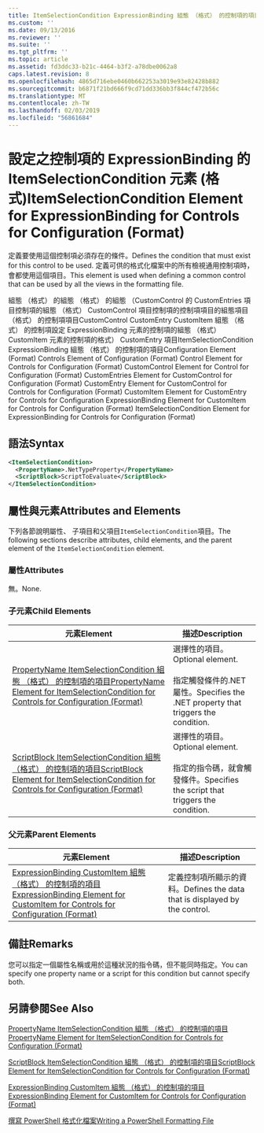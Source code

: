 ```yaml
---
title: ItemSelectionCondition ExpressionBinding 組態 （格式） 的控制項的項目 |Microsoft Docs
ms.custom: ''
ms.date: 09/13/2016
ms.reviewer: ''
ms.suite: ''
ms.tgt_pltfrm: ''
ms.topic: article
ms.assetid: fd3ddc33-b21c-4464-b3f2-a78dbe0062a8
caps.latest.revision: 8
ms.openlocfilehash: 4865d716ebe0460b662253a3019e93e82428b882
ms.sourcegitcommit: b6871f21bd666f9cd71dd336bb3f844cf472b56c
ms.translationtype: MT
ms.contentlocale: zh-TW
ms.lasthandoff: 02/03/2019
ms.locfileid: "56861684"
---
```

# <a name="itemselectioncondition-element-for-expressionbinding-for-controls-for-configuration-format"></a><span data-ttu-id="c24af-102">設定之控制項的 ExpressionBinding 的 ItemSelectionCondition 元素 (格式)</span><span class="sxs-lookup"><span data-stu-id="c24af-102">ItemSelectionCondition Element for ExpressionBinding for Controls for Configuration (Format)</span></span>

<span data-ttu-id="c24af-103">定義要使用這個控制項必須存在的條件。</span><span class="sxs-lookup"><span data-stu-id="c24af-103">Defines the condition that must exist for this control to be used.</span></span> <span data-ttu-id="c24af-104">定義可供的格式化檔案中的所有檢視通用控制項時，會都使用這個項目。</span><span class="sxs-lookup"><span data-stu-id="c24af-104">This element is used when defining a common control that can be used by all the views in the formatting file.</span></span>

<span data-ttu-id="c24af-105">組態 （格式） 的組態 （格式） 的組態 （CustomControl 的 CustomEntries 項目控制項的組態 （格式） CustomControl 項目控制項的控制項項目的組態項目 （格式） 的控制項項目CustomControl CustomEntry CustomItem 組態 （格式） 的控制項設定 ExpressionBinding 元素的控制項的組態 （格式） CustomItem 元素的控制項的格式） CustomEntry 項目ItemSelectionCondition ExpressionBinding 組態 （格式） 的控制項的項目</span><span class="sxs-lookup"><span data-stu-id="c24af-105">Configuration Element (Format) Controls Element of Configuration (Format) Control Element for Controls for Configuration (Format) CustomControl Element for Control for Configuration (Format) CustomEntries Element for CustomControl for Configuration (Format) CustomEntry Element for CustomControl for Controls for Configuration (Format) CustomItem Element for CustomEntry for Controls for Configuration ExpressionBinding Element for CustomItem for Controls for Configuration (Format) ItemSelectionCondition Element for ExpressionBinding for Controls for Configuration (Format)</span></span>

## <a name="syntax"></a><span data-ttu-id="c24af-106">語法</span><span class="sxs-lookup"><span data-stu-id="c24af-106">Syntax</span></span>

```xml
<ItemSelectionCondition>
  <PropertyName>.NetTypeProperty</PropertyName>
  <ScriptBlock>ScriptToEvaluate</ScriptBlock>
</ItemSelectionCondition>
```

## <a name="attributes-and-elements"></a><span data-ttu-id="c24af-107">屬性與元素</span><span class="sxs-lookup"><span data-stu-id="c24af-107">Attributes and Elements</span></span>

<span data-ttu-id="c24af-108">下列各節說明屬性、 子項目和父項目`ItemSelectionCondition`項目。</span><span class="sxs-lookup"><span data-stu-id="c24af-108">The following sections describe attributes, child elements, and the parent element of the `ItemSelectionCondition` element.</span></span>

### <a name="attributes"></a><span data-ttu-id="c24af-109">屬性</span><span class="sxs-lookup"><span data-stu-id="c24af-109">Attributes</span></span>

<span data-ttu-id="c24af-110">無。</span><span class="sxs-lookup"><span data-stu-id="c24af-110">None.</span></span>

### <a name="child-elements"></a><span data-ttu-id="c24af-111">子元素</span><span class="sxs-lookup"><span data-stu-id="c24af-111">Child Elements</span></span>

|<span data-ttu-id="c24af-112">元素</span><span class="sxs-lookup"><span data-stu-id="c24af-112">Element</span></span>|<span data-ttu-id="c24af-113">描述</span><span class="sxs-lookup"><span data-stu-id="c24af-113">Description</span></span>|
|-------------|-----------------|
|[<span data-ttu-id="c24af-114">PropertyName ItemSelectionCondition 組態 （格式） 的控制項的項目</span><span class="sxs-lookup"><span data-stu-id="c24af-114">PropertyName Element for ItemSelectionCondition for Controls for Configuration (Format)</span></span>](./propertyname-element-for-itemseclectioncondition-for-controls-for-configuration-format.md)|<span data-ttu-id="c24af-115">選擇性的項目。</span><span class="sxs-lookup"><span data-stu-id="c24af-115">Optional element.</span></span><br /><br /> <span data-ttu-id="c24af-116">指定觸發條件的.NET 屬性。</span><span class="sxs-lookup"><span data-stu-id="c24af-116">Specifies the .NET property that triggers the condition.</span></span>|
|[<span data-ttu-id="c24af-117">ScriptBlock ItemSelectionCondition 組態 （格式） 的控制項的項目</span><span class="sxs-lookup"><span data-stu-id="c24af-117">ScriptBlock Element for ItemSelectionCondition for Controls for Configuration (Format)</span></span>](./scriptblock-element-for-itemseclectioncondition-for-controls-for-configuration-format.md)|<span data-ttu-id="c24af-118">選擇性的項目。</span><span class="sxs-lookup"><span data-stu-id="c24af-118">Optional element.</span></span><br /><br /> <span data-ttu-id="c24af-119">指定的指令碼，就會觸發條件。</span><span class="sxs-lookup"><span data-stu-id="c24af-119">Specifies the script that triggers the condition.</span></span>|

### <a name="parent-elements"></a><span data-ttu-id="c24af-120">父元素</span><span class="sxs-lookup"><span data-stu-id="c24af-120">Parent Elements</span></span>

|<span data-ttu-id="c24af-121">元素</span><span class="sxs-lookup"><span data-stu-id="c24af-121">Element</span></span>|<span data-ttu-id="c24af-122">描述</span><span class="sxs-lookup"><span data-stu-id="c24af-122">Description</span></span>|
|-------------|-----------------|
|[<span data-ttu-id="c24af-123">ExpressionBinding CustomItem 組態 （格式） 的控制項的項目</span><span class="sxs-lookup"><span data-stu-id="c24af-123">ExpressionBinding Element for CustomItem for Controls for Configuration (Format)</span></span>](./expressionbinding-element-for-customitem-for-controls-for-configuration-format.md)|<span data-ttu-id="c24af-124">定義控制項所顯示的資料。</span><span class="sxs-lookup"><span data-stu-id="c24af-124">Defines the data that is displayed by the control.</span></span>|

## <a name="remarks"></a><span data-ttu-id="c24af-125">備註</span><span class="sxs-lookup"><span data-stu-id="c24af-125">Remarks</span></span>

<span data-ttu-id="c24af-126">您可以指定一個屬性名稱或用於這種狀況的指令碼，但不能同時指定。</span><span class="sxs-lookup"><span data-stu-id="c24af-126">You can specify one property name or a script for this condition but cannot specify both.</span></span>

## <a name="see-also"></a><span data-ttu-id="c24af-127">另請參閱</span><span class="sxs-lookup"><span data-stu-id="c24af-127">See Also</span></span>

[<span data-ttu-id="c24af-128">PropertyName ItemSelectionCondition 組態 （格式） 的控制項的項目</span><span class="sxs-lookup"><span data-stu-id="c24af-128">PropertyName Element for ItemSelectionCondition for Controls for Configuration (Format)</span></span>](./propertyname-element-for-itemseclectioncondition-for-controls-for-configuration-format.md)

[<span data-ttu-id="c24af-129">ScriptBlock ItemSelectionCondition 組態 （格式） 的控制項的項目</span><span class="sxs-lookup"><span data-stu-id="c24af-129">ScriptBlock Element for ItemSelectionCondition for Controls for Configuration (Format)</span></span>](./scriptblock-element-for-itemseclectioncondition-for-controls-for-configuration-format.md)

[<span data-ttu-id="c24af-130">ExpressionBinding CustomItem 組態 （格式） 的控制項的項目</span><span class="sxs-lookup"><span data-stu-id="c24af-130">ExpressionBinding Element for CustomItem for Controls for Configuration (Format)</span></span>](./expressionbinding-element-for-customitem-for-controls-for-configuration-format.md)

[<span data-ttu-id="c24af-131">撰寫 PowerShell 格式化檔案</span><span class="sxs-lookup"><span data-stu-id="c24af-131">Writing a PowerShell Formatting File</span></span>](./writing-a-powershell-formatting-file.md)

